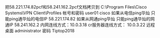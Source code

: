 把58.221.174.82pcf和58.241.162.2pcf文档拷贝到
C:\Program Files\Cisco Systems\VPN Client\Profiles
帐号和密码
user01   cisco
如果从电信ping华灿  只能ping通华灿的电信IP 58.221.174.82
如果从网通ping华灿  只能ping通华灿的网通IP 58.241.162.2
内网连线方式：10.0.3.18
cr服务器连线方式：
10.0.3.22 远程桌面
administrator
密码  Tiptop2018  
